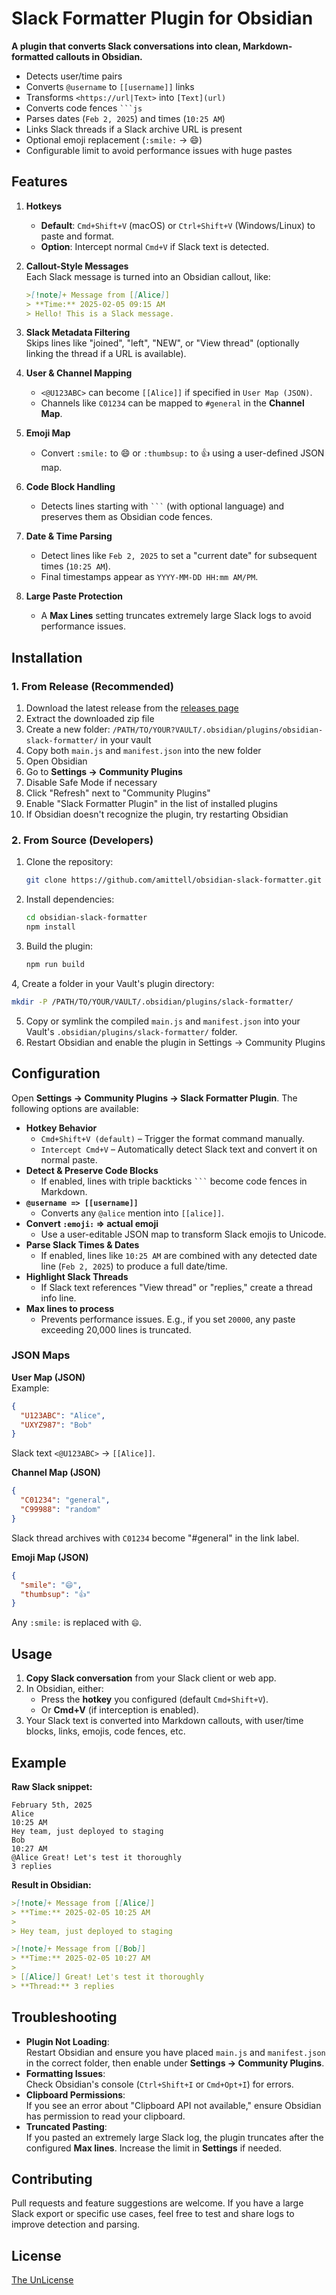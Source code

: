 # Slack Formatter Plugin for Obsidian

**A plugin that converts Slack conversations into clean, Markdown-formatted callouts in Obsidian.**  

- Detects user/time pairs  
- Converts `@username` to `[[username]]` links  
- Transforms `<https://url|Text>` into `[Text](url)`  
- Converts code fences ```` ```js ````  
- Parses dates (`Feb 2, 2025`) and times (`10:25 AM`)  
- Links Slack threads if a Slack archive URL is present  
- Optional emoji replacement (`:smile:` → 😄)  
- Configurable limit to avoid performance issues with huge pastes

## Features

1. **Hotkeys**  
   - **Default**: `Cmd+Shift+V` (macOS) or `Ctrl+Shift+V` (Windows/Linux) to paste and format.  
   - **Option**: Intercept normal `Cmd+V` if Slack text is detected.

2. **Callout-Style Messages**  
   Each Slack message is turned into an Obsidian callout, like:
   ```md
   >[!note]+ Message from [[Alice]]
   > **Time:** 2025-02-05 09:15 AM
   > Hello! This is a Slack message.
   ```

3. **Slack Metadata Filtering**  
   Skips lines like "joined", "left", "NEW", or "View thread" (optionally linking the thread if a URL is available).

4. **User & Channel Mapping**  
   - `<@U123ABC>` can become `[[Alice]]` if specified in `User Map (JSON)`.  
   - Channels like `C01234` can be mapped to `#general` in the **Channel Map**.

5. **Emoji Map**  
   - Convert `:smile:` to 😄 or `:thumbsup:` to 👍 using a user-defined JSON map.

6. **Code Block Handling**  
   - Detects lines starting with ```` ``` ```` (with optional language) and preserves them as Obsidian code fences.

7. **Date & Time Parsing**  
   - Detect lines like `Feb 2, 2025` to set a "current date" for subsequent times (`10:25 AM`).  
   - Final timestamps appear as `YYYY-MM-DD HH:mm AM/PM`.

8. **Large Paste Protection**  
   - A **Max Lines** setting truncates extremely large Slack logs to avoid performance issues.

## Installation

### 1. From Release (Recommended)
1. Download the latest release from the [releases page](https://github.com/amittell/obsidian-slack-formatter/releases/tag/0.0.6)
2. Extract the downloaded zip file
3. Create a new folder: `/PATH/TO/YOUR?VAULT/.obsidian/plugins/obsidian-slack-formatter/` in your vault
4. Copy both `main.js` and `manifest.json` into the new folder
5. Open Obsidian
6. Go to **Settings → Community Plugins**
7. Disable Safe Mode if necessary
8. Click "Refresh" next to "Community Plugins"
9. Enable "Slack Formatter Plugin" in the list of installed plugins
10. If Obsidian doesn't recognize the plugin, try restarting Obsidian

### 2. From Source (Developers)
1. Clone the repository:
   ```bash
   git clone https://github.com/amittell/obsidian-slack-formatter.git
   ```
2. Install dependencies:
   ```bash
   cd obsidian-slack-formatter
   npm install
   ```
3. Build the plugin:
   ```bash
   npm run build
   ```
4, Create a folder in your Vault's plugin directory:
   ```bash
   mkdir -P /PATH/TO/YOUR/VAULT/.obsidian/plugins/slack-formatter/
   ```
5. Copy or symlink the compiled `main.js` and `manifest.json` into your Vault's `.obsidian/plugins/slack-formatter/` folder.
6. Restart Obsidian and enable the plugin in Settings → Community Plugins

## Configuration

Open **Settings → Community Plugins → Slack Formatter Plugin**. The following options are available:

- **Hotkey Behavior**  
  - `Cmd+Shift+V (default)` – Trigger the format command manually.  
  - `Intercept Cmd+V` – Automatically detect Slack text and convert it on normal paste.  
- **Detect & Preserve Code Blocks**  
  - If enabled, lines with triple backticks ```` ``` ```` become code fences in Markdown.  
- **`@username => [[username]]`**  
  - Converts any `@alice` mention into `[[alice]]`.  
- **Convert `:emoji:` => actual emoji**  
  - Use a user-editable JSON map to transform Slack emojis to Unicode.  
- **Parse Slack Times & Dates**  
  - If enabled, lines like `10:25 AM` are combined with any detected date line (`Feb 2, 2025`) to produce a full date/time.  
- **Highlight Slack Threads**  
  - If Slack text references "View thread" or "replies," create a thread info line.
- **Max lines to process**  
  - Prevents performance issues. E.g., if you set `20000`, any paste exceeding 20,000 lines is truncated.

### JSON Maps
**User Map (JSON)**  
Example:
```json
{
  "U123ABC": "Alice",
  "UXYZ987": "Bob"
}
```
Slack text `<@U123ABC>` → `[[Alice]]`.

**Channel Map (JSON)**  
```json
{
  "C01234": "general",
  "C99988": "random"
}
```
Slack thread archives with `C01234` become "#general" in the link label.

**Emoji Map (JSON)**  
```json
{
  "smile": "😄",
  "thumbsup": "👍"
}
```
Any `:smile:` is replaced with `😄`.

## Usage

1. **Copy Slack conversation** from your Slack client or web app.  
2. In Obsidian, either:
   - Press the **hotkey** you configured (default `Cmd+Shift+V`).  
   - Or **Cmd+V** (if interception is enabled).  
3. Your Slack text is converted into Markdown callouts, with user/time blocks, links, emojis, code fences, etc.

## Example

**Raw Slack snippet:**
```
February 5th, 2025
Alice
10:25 AM
Hey team, just deployed to staging
Bob
10:27 AM
@Alice Great! Let's test it thoroughly
3 replies
```

**Result in Obsidian:**
```md
>[!note]+ Message from [[Alice]]
> **Time:** 2025-02-05 10:25 AM
>
> Hey team, just deployed to staging

>[!note]+ Message from [[Bob]]
> **Time:** 2025-02-05 10:27 AM
>
> [[Alice]] Great! Let's test it thoroughly
> **Thread:** 3 replies
```

## Troubleshooting

- **Plugin Not Loading**:  
  Restart Obsidian and ensure you have placed `main.js` and `manifest.json` in the correct folder, then enable under **Settings → Community Plugins**.  
- **Formatting Issues**:  
  Check Obsidian's console (`Ctrl+Shift+I` or `Cmd+Opt+I`) for errors.  
- **Clipboard Permissions**:  
  If you see an error about "Clipboard API not available," ensure Obsidian has permission to read your clipboard.  
- **Truncated Pasting**:  
  If you pasted an extremely large Slack log, the plugin truncates after the configured **Max lines**. Increase the limit in **Settings** if needed.

## Contributing

Pull requests and feature suggestions are welcome. If you have a large Slack export or specific use cases, feel free to test and share logs to improve detection and parsing.

## License

[The UnLicense](LICENSE)
